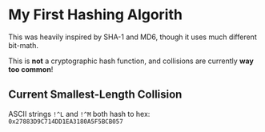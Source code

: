 # My First Hashing Algorith

This was heavily inspired by SHA-1 and MD6, though it uses much different bit-math.

This is **not** a cryptographic hash function, and collisions are currently **way too common**!

## Current Smallest-Length Collision
ASCII strings `!^L` and `!^M` both hash to hex: `0x27883D9C714DD1EA3180A5F5BCB057`